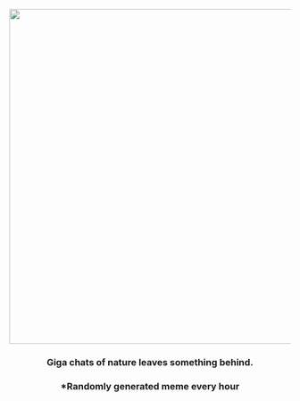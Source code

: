 <p align="center">
        <img src="https://i.redd.it/i5dzfs7aknz81.png" width="600" height="600">
        </p>
        <h3 align="center">Giga chats of nature leaves something behind.</h3>
        <h3 align="center">*Randomly generated meme every hour</h3>
    